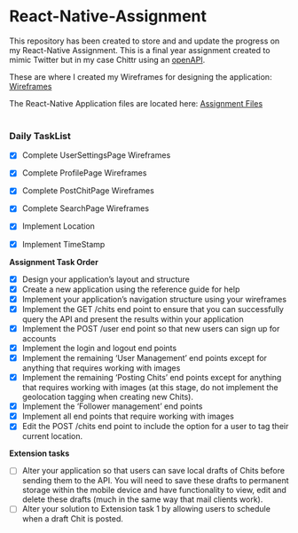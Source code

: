 # React-Native-Assignment

This repository has been created to store and and update the progress on my React-Native Assignment. 
This is a final year assignment created to mimic Twitter but in my case Chittr using an [openAPI](http://editor.swagger.io/).

These are where I created my Wireframes for designing the application: [Wireframes](https://github.com/JamesHullCS/React-Native-Assignment/tree/master/React%20Wireframes)

The React-Native Application files are located here: [Assignment Files](https://github.com/JamesHullCS/React-Native-Assignment/tree/master/Assignment) <br> <br/>


### Daily TaskList

- [x] Complete UserSettingsPage Wireframes
- [x] Complete ProfilePage Wireframes
- [x] Complete PostChitPage Wireframes
- [x] Complete SearchPage Wireframes
- [x] Implement Location
- [x] Implement TimeStamp


**Assignment Task Order**

- [x] Design your application’s layout and structure
- [x] Create a new application using the reference guide for help
- [x] Implement your application’s navigation structure using your wireframes
- [x] Implement the GET /chits end point to ensure that you can successfully query the API and
present the results within your application
- [x] Implement the POST /user end point so that new users can sign up for accounts
- [x] Implement the login and logout end points
- [x] Implement the remaining ‘User Management’ end points except for anything that requires
working with images
- [x] Implement the remaining ‘Posting Chits’ end points except for anything that requires
working with images (at this stage, do not implement the geolocation tagging when creating
new Chits).
- [x] Implement the ‘Follower management’ end points
- [x] Implement all end points that require working with images
- [x] Edit the POST /chits end point to include the option for a user to tag their current location.

**Extension tasks**

- [ ] Alter your application so that users can save local drafts of Chits before sending
them to the API. You will need to save these drafts to permanent storage within the mobile device
and have functionality to view, edit and delete these drafts (much in the same way that mail clients
work).
- [ ] Alter your solution to Extension task 1 by allowing users to schedule when a draft
Chit is posted.
